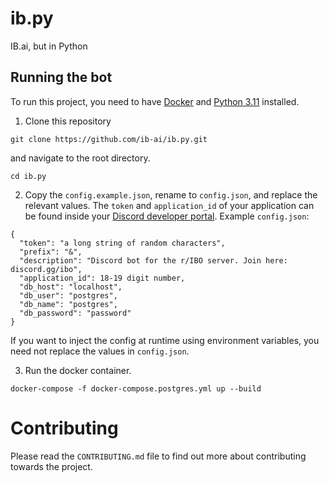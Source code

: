 # ib.py

IB.ai, but in Python

## Running the bot

To run this project, you need to have [Docker](https://docs.docker.com/get-docker/) and [Python 3.11](https://www.python.org/downloads/) installed.

1. Clone this repository

```
git clone https://github.com/ib-ai/ib.py.git
```

and navigate to the root directory.

```
cd ib.py
```

2. Copy the `config.example.json`, rename to `config.json`, and replace the relevant values.
The `token` and `application_id` of your application can be found inside your [Discord developer portal](https://discord.com/app).
Example `config.json`:

```
{
  "token": "a long string of random characters",
  "prefix": "&",
  "description": "Discord bot for the r/IBO server. Join here: discord.gg/ibo",
  "application_id": 18-19 digit number, 
  "db_host": "localhost",
  "db_user": "postgres",
  "db_name": "postgres",
  "db_password": "password"
}
```

If you want to inject the config at runtime using environment variables, you need not replace the values in `config.json`.

3. Run the docker container.

```
docker-compose -f docker-compose.postgres.yml up --build
```

# Contributing

Please read the `CONTRIBUTING.md` file to find out more about contributing towards the project.
